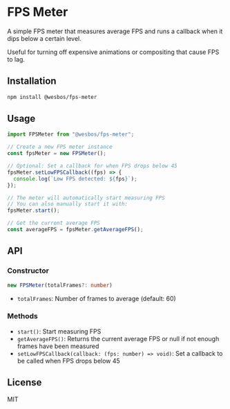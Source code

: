 # FPS Meter

A simple FPS meter that measures average FPS and runs a callback when it dips below a certain level.

Useful for turning off expensive animations or compositing that cause FPS to lag.

## Installation

```bash
npm install @wesbos/fps-meter
```

## Usage

```typescript
import FPSMeter from "@wesbos/fps-meter";

// Create a new FPS meter instance
const fpsMeter = new FPSMeter();

// Optional: Set a callback for when FPS drops below 45
fpsMeter.setLowFPSCallback((fps) => {
  console.log(`Low FPS detected: ${fps}`);
});

// The meter will automatically start measuring FPS
// You can also manually start it with:
fpsMeter.start();

// Get the current average FPS
const averageFPS = fpsMeter.getAverageFPS();
```

## API

### Constructor

```typescript
new FPSMeter(totalFrames?: number)
```

- `totalFrames`: Number of frames to average (default: 60)

### Methods

- `start()`: Start measuring FPS
- `getAverageFPS()`: Returns the current average FPS or null if not enough frames have been measured
- `setLowFPSCallback(callback: (fps: number) => void)`: Set a callback to be called when FPS drops below 45

## License

MIT

